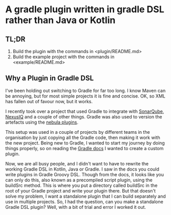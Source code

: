 # A gradle plugin written in gradle DSL rather than Java or Kotlin

## TL;DR
1. Build the plugin with the commands in <plugin/README.md>
2. Build the example project with the commands in <example/README.md>

## Why a Plugin in Gradle DSL
I've been holding out switching to Gradle for far too long. I know Maven can be annoying, but for most simple projects
it is fine and concise. OK, so XML has fallen out of favour now, but it works.

I recently took over a project that used Gradle to integrate with [SonarQube](https://docs.sonarsource.com/sonarqube/latest/analyzing-source-code/scanners/sonarscanner-for-gradle/),
[NexusIQ](https://blog.sonatype.com/new-sonatype-scan-gradle-plugin) and a couple of other things. Gradle
was also used to version the artefacts using the [nebula plugins](https://nebula-plugins.github.io/).

This setup was used in a couple of projects by different teams in the organisation by just copying all the Gradle code,
then making it work with the new project. Being new to Gradle, I wanted to start my journey by doing things properly,
so on reading the [Gradle docs](https://docs.gradle.org/current/userguide/custom_plugins.html) I wanted to create
a custom plugin.


Now, we are all busy people, and I didn't want to have to rewrite the working Gradle DSL in Kotlin, Java or Gradle. I
saw in the docs you could write plugins in Gradle Groovy DSL. Though from the docs, it looks like you can only do this,
also known as a precompiled script plugin, using the buildSrc method. This is where you put a directory called buildSrc
in the root of your Gradle project and write your plugin there. But that doesn't solve my problem, I want a standalone
plugin that I can build separately and use in multiple projects. So, I had the question, can you make a standalone
Gradle DSL plugin? Well, with a bit of trial and error I worked it out.


